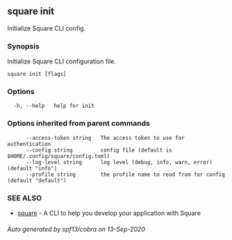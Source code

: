 ## square init

Initialize Square CLI config.

### Synopsis

Initialize Square CLI configuration file.

```
square init [flags]
```

### Options

```
  -h, --help   help for init
```

### Options inherited from parent commands

```
      --access-token string   The access token to use for authentication
      --config string         config file (default is $HOME/.config/square/config.toml)
      --log-level string      log level (debug, info, warn, error) (default "info")
      --profile string        the profile name to read from for config (default "default")
```

### SEE ALSO

* [square](index.md)	 - A CLI to help you develop your application with Square

###### Auto generated by spf13/cobra on 13-Sep-2020
